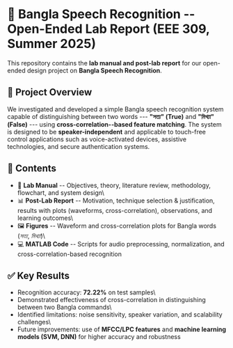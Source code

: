 # 📄 Bangla Speech Recognition -- Open-Ended Lab Report (EEE 309, Summer 2025)

This repository contains the **lab manual and post-lab report** for our
open-ended design project on **Bangla Speech Recognition**.

## 📌 Project Overview

We investigated and developed a simple Bangla speech recognition system
capable of distinguishing between two words --- **"সত্য" (True)** and
**"মিথ্যা" (False)** --- using **cross-correlation--based feature
matching**. The system is designed to be **speaker-independent** and
applicable to touch-free control applications such as voice-activated
devices, assistive technologies, and secure authentication systems.

## 📂 Contents

-   📘 **Lab Manual** -- Objectives, theory, literature review,
    methodology, flowchart, and system design\
-   📊 **Post-Lab Report** -- Motivation, technique selection &
    justification, results with plots (waveforms, cross-correlation),
    observations, and learning outcomes\
-   🖼️ **Figures** -- Waveform and cross-correlation plots for Bangla
    words (*সত্য*, *মিথ্যা*)\
-   💻 **MATLAB Code** -- Scripts for audio preprocessing,
    normalization, and cross-correlation-based recognition

## ✅ Key Results

-   Recognition accuracy: **72.22%** on test samples\
-   Demonstrated effectiveness of cross-correlation in distinguishing
    between two Bangla commands\
-   Identified limitations: noise sensitivity, speaker variation, and
    scalability challenges\
-   Future improvements: use of **MFCC/LPC features** and **machine
    learning models (SVM, DNN)** for higher accuracy and robustness
